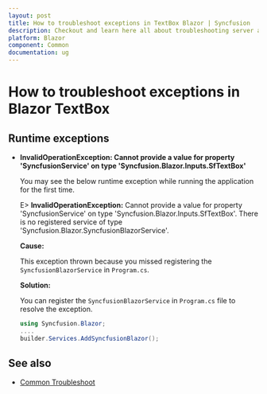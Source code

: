 ```yaml
---
layout: post
title: How to troubleshoot exceptions in TextBox Blazor | Syncfusion
description: Checkout and learn here all about troubleshooting server and client exceptions in Blazor TextBox component.
platform: Blazor
component: Common
documentation: ug
---
```


# How to troubleshoot exceptions in Blazor TextBox

<!-- markdownlint-disable MD036 -->

## Runtime exceptions

* **InvalidOperationException: Cannot provide a value for property 'SyncfusionService' on type 'Syncfusion.Blazor.Inputs.SfTextBox'**

    You may see the below runtime exception while running the application for the first time.

    E> **InvalidOperationException:** Cannot provide a value for property 'SyncfusionService' on type 'Syncfusion.Blazor.Inputs.SfTextBox'. There is no registered service of type 'Syncfusion.Blazor.SyncfusionBlazorService'.

    **Cause:**

    This exception thrown because you missed registering the `SyncfusionBlazorService` in `Program.cs`.

    **Solution:**

    You can register the `SyncfusionBlazorService` in `Program.cs` file to resolve the exception.

    ```c#
    using Syncfusion.Blazor;
    ....
    builder.Services.AddSyncfusionBlazor();
    ```

## See also

* [Common Troubleshoot](https://blazor.syncfusion.com/documentation/common/how-to/troubleshoot)
